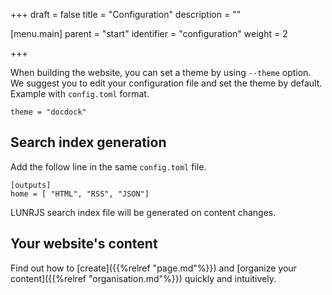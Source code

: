 +++
draft = false
title = "Configuration"
description = ""

[menu.main]
parent = "start"
identifier = "configuration"
weight = 2

+++

When building the website, you can set a theme by using `--theme` option. We suggest you to edit your configuration file and set the theme by default. Example with `config.toml` format.
<!--more-->
```
theme = "docdock"
```

## Search index generation

Add the follow line in the same `config.toml` file.

```
[outputs]
home = [ "HTML", "RSS", "JSON"]
```

LUNRJS search index file will be generated on content changes.

## Your website's content

Find out how to [create]({{%relref "page.md"%}}) and [organize your content]({{%relref "organisation.md"%}}) quickly and intuitively.
